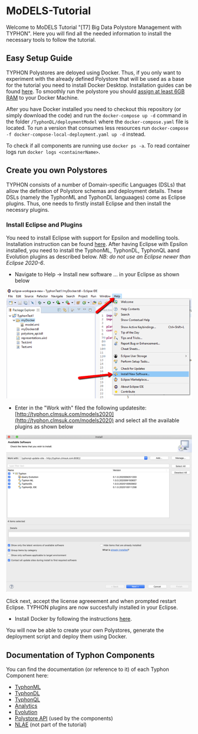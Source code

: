 # MoDELS-Tutorial

Welcome to MoDELS Tutorial "[T7] Big Data Polystore Management with TYPHON". Here you will find all the needed information to install the necessary tools to follow the tutorial.

## Easy Setup Guide
TYPHON Polystores are deloyed using Docker. Thus, if you only want to experiment with the already defined Polystore that will be used as a base for the tutorial you need to install Docker Desktop. Installation guides can be found [here](https://www.docker.com/get-started). To smoothly run the polystore you should [assign at least 6GB RAM](https://stackoverflow.com/questions/44533319/how-to-assign-more-memory-to-docker-container) to your Docker Machine.

After you have Docker installed you need to checkout this repository (or simply download the code) and run the `docker-compose up -d` command in the folder `/TyphonDL/deploymentModel` where the `docker-compose.yaml` file is located. To run a version that consumes less resources run `docker-compose -f docker-compose-local-deployment.yaml up -d` instead.

To check if all components are running use `docker ps -a`. To read container logs run `docker logs <containerName>`.

## Create you own Polystores
TYPHON consists of a number of Domain-specific Languages (DSLs) that allow the definition of Polystore schemas and deployment details. These DSLs (namely the TyphonML and TyphonDL languaages) come as Eclipse plugins. Thus, one needs to firstly install Eclipse and then install the necessry plugins.

### Install Eclipse and Plugins
You need to install Eclipse with support for Epsilon and modelling tools. Installation instruction can be found [here](https://www.eclipse.org/epsilon/download/). After having Eclipse with Epsilon installed, you need to install the TyphonML, TyphonDL, TyphonQL aand Evolution plugins as described below. _NB: do not use an Eclipse newer than Eclipse 2020-6_.

* Navigate to Help -> Install new software ... in your Eclipse as shown below

![Install new software](https://github.com/typhon-project/MoDELS-Tutorial/blob/master/images/eclipse_new_software.png)

* Enter in the "Work with" filed the following updatesite: [http://typhon.clmsuk.com/models2020](http://typhon.clmsuk.com/models2020) and select all the available plugins as shown below

![Install plugins](https://github.com/typhon-project/MoDELS-Tutorial/blob/master/images/eclipse_update_site.png)

Click next, accept the license agreeement and when prompted restart Eclipse. TYPHON plugins are now succesfully installed in your Eclipse.

* Install Docker by following the instructions [here](https://www.docker.com/get-started).

You will now be able to create your own Polystores, generate the deployment script and deploy them using Docker.

## Documentation of Typhon Components
You can find the documentation (or reference to it) of each Typhon Component here:
* [TyphonML](https://github.com/typhon-project/typhonml)
* [TyphonDL](https://github.com/typhon-project/typhondl)
* [TyphonQL](https://github.com/typhon-project/typhonql)
* [Analytics]()
* [Evolution](https://github.com/typhon-project/typhon-evolution)
* [Polystore API](https://github.com/typhon-project/typhon-polystore-api) (used by the components)
* [NLAE](https://github.com/typhon-project/typhon-nlae) (not part of the tutorial)
